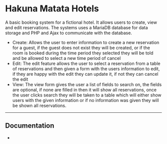 # Hakuna Matata Hotels

A basic booking system for a fictional hotel. It allows users to create, view and edit reservations. 
The systems uses a MariaDB database for data storage and PHP and Ajax to communicate with the database.

* Create: Allows the user to enter information to create a new reservation for a guest, if the guest does not exist they will be created, or if the room is booked during the time period they selected they will be told and be allowed to select a new time period of cancel
* Edit: The edit feature allows the user to select a reservation from a table of reservations and then given a form with the users information to edit, if they are happy with the edit they can update it, if not they can cancel the edit
* View: The view form gives the user a list of fields to search on, the fields are optional, if none are filled in then it will show all reservations, once the user clicks search they will be taken to a table which will either show users with the given information or if no information was given they will be shown all reservations.

------

## Documentation
* 